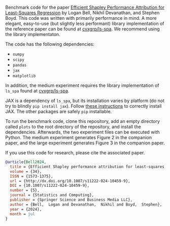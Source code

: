 Benchmark code for the paper [Efficient Shapley Performance Attribution for Least-Squares
Regression](https://web.stanford.edu/~boyd/papers/ls_shapley.html) by Logan Bell,
Nikhil Devanathan, and Stephen Boyd. This code was written with primarily performance in mind. 
A more elegant, easy-to-use (but slightly less performant) library implementation of the 
reference paper can be found at [cvxgrp/ls-spa](https://github.com/cvxgrp/ls-spa).
We recommend using the library implementaton.

The code has the following dependencies:
- `numpy`
- `scipy`
- `pandas`
- `jax`
- `matplotlib`

In addition, the medium experiment requires the library implementation of `ls_spa`
found at [cvxgrp/ls-spa](https://github.com/cvxgrp/ls-spa).

JAX is a dependency of `ls_spa`, but its installation varies by platform (do not try to 
blindly `pip install jax`). Follow 
[these instructions](https://github.com/google/jax#installation) to correctly install JAX.
The other packages are safely `pip` installable.

To run the benchmark code, clone this repository, add an empty directory called `plots`
to the root directory of the repository, and install the dependencies. Afterwards, the 
two experiment files can be executed with Python. The medium experiment generates Figure 2
in the companion paper, and the large experiment generates Figure 3 in the companion paper.

If you use this code for research, please cite the associated paper.

```bibtex
@article{Bell2024,
  title = {Efficient Shapley performance attribution for least-squares regression},
  volume = {34},
  ISSN = {1573-1375},
  url = {http://dx.doi.org/10.1007/s11222-024-10459-9},
  DOI = {10.1007/s11222-024-10459-9},
  number = {5},
  journal = {Statistics and Computing},
  publisher = {Springer Science and Business Media LLC},
  author = {Bell,  Logan and Devanathan,  Nikhil and Boyd,  Stephen},
  year = {2024},
  month = jul 
}
```
